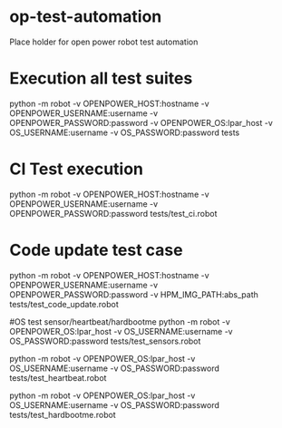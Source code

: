 # op-test-automation
Place holder for open power robot test automation

# Execution all test suites
python -m robot -v  OPENPOWER_HOST:hostname  -v OPENPOWER_USERNAME:username -v OPENPOWER_PASSWORD:password  -v OPENPOWER_OS:lpar_host -v OS_USERNAME:username -v OS_PASSWORD:password    tests

# CI Test execution
python -m robot -v  OPENPOWER_HOST:hostname  -v OPENPOWER_USERNAME:username -v OPENPOWER_PASSWORD:password    tests/test_ci.robot

# Code update test case
python -m robot -v  OPENPOWER_HOST:hostname  -v OPENPOWER_USERNAME:username -v OPENPOWER_PASSWORD:password  -v HPM_IMG_PATH:abs_path    tests/test_code_update.robot


#OS test sensor/heartbeat/hardbootme
python -m robot -v OPENPOWER_OS:lpar_host -v OS_USERNAME:username -v OS_PASSWORD:password tests/test_sensors.robot

python -m robot -v OPENPOWER_OS:lpar_host -v OS_USERNAME:username -v OS_PASSWORD:password tests/test_heartbeat.robot

python -m robot -v OPENPOWER_OS:lpar_host -v OS_USERNAME:username -v OS_PASSWORD:password tests/test_hardbootme.robot
